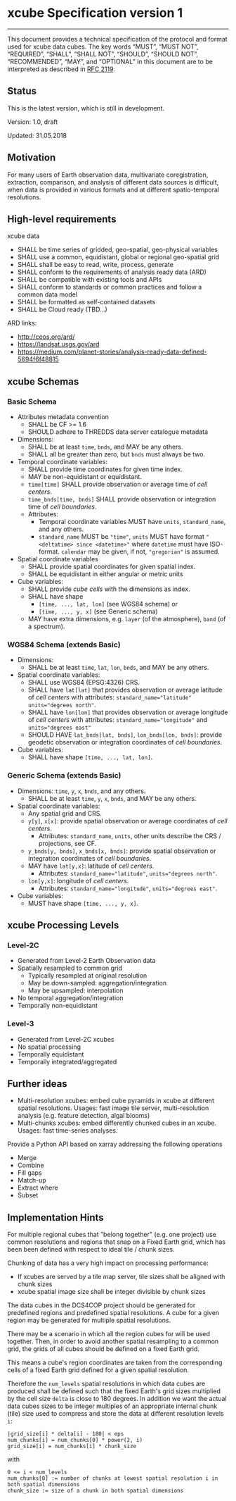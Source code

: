 # xcube Specification version 1


--------------------------------------

This document provides a technical specification of the protocol and format used 
for xcube data cubes. The key words “MUST”, “MUST NOT”, “REQUIRED”, “SHALL”,
 “SHALL NOT”, “SHOULD”, “SHOULD NOT”, “RECOMMENDED”, “MAY”, and “OPTIONAL” in 
 this document are to be interpreted as described in 
 [RFC 2119](https://www.ietf.org/rfc/rfc2119.txt).

## Status

This is the latest version, which is still in development.

Version: 1.0, draft

Updated: 31.05.2018


## Motivation

For many users of Earth observation data, multivariate coregistration, 
extraction, comparison, and analysis of different data sources is difficult,
when data is provided in various formats and at different spatio-temporal 
resolutions.


## High-level requirements


xcube data 

* SHALL be time series of gridded, geo-spatial, geo-physical variables  
* SHALL use a common, equidistant, global or regional geo-spatial grid
* SHALL shall be easy to read, write, process, generate
* SHALL conform to the requirements of analysis ready data (ARD)
* SHALL be compatible with existing tools and APIs
* SHALL conform to standards or common practices and follow a common data model
* SHALL be formatted as self-contained datasets
* SHALL be Cloud ready (TBD...)

ARD links:

* http://ceos.org/ard/
* https://landsat.usgs.gov/ard
* https://medium.com/planet-stories/analysis-ready-data-defined-5694f6f48815
 

## xcube Schemas

### Basic Schema

* Attributes metadata convention 
  * SHALL be CF >= 1.6 
  * SHOULD adhere to THREDDS data server catalogue metadata 
* Dimensions: 
  * SHALL be at least `time`, `bnds`, and MAY be any others.
  * SHALL all be greater than zero, but `bnds` must always be two. 
* Temporal coordinate variables: 
  * SHALL provide time coordinates for given time index.
  * MAY be non-equidistant or equidistant. 
  * `time[time]` SHALL provide observation or average time of *cell centers*. 
  * `time_bnds[time, bnds]` SHALL provide observation or integration time of *cell boundaries*. 
  * Attributes: 
    * Temporal coordinate variables MUST have `units`, `standard_name`, and any others.
    * `standard_name` MUST be `"time"`, `units` MUST have format `"<deltatime> since <datetime>"` 
       where `datetime` must have ISO-format. `calendar` may be given, if not,
      `"gregorian"` is assumed.
* Spatial coordinate variables
  * SHALL provide spatial coordinates for given spatial index.
  * SHALL be equidistant in either angular or metric units 
* Cube variables: 
  * SHALL provide *cube cells* with the dimensions as index.
  * SHALL have shape 
    * `[time, ..., lat, lon]` (see WGS84 schema) or 
    * `[time, ..., y, x]` (see Generic schema) 
  * MAY have extra dimensions, e.g. `layer` (of the atmosphere), `band` (of a spectrum).


### WGS84 Schema (extends Basic)

* Dimensions:
  * SHALL be at least `time`, `lat`, `lon`, `bnds`, and MAY be any others. 
* Spatial coordinate variables: 
  * SHALL use WGS84 (EPSG:4326) CRS.
  * SHALL have `lat[lat]` that provides observation or average latitude of *cell centers*
    with attributes: `standard_name="latitude"` `units="degrees north"`.
  * SHALL have `lon[lon]` that provides observation or average longitude of *cell centers* 
    with attributes: `standard_name="longitude"` and `units="degrees east"` 
  * SHOULD HAVE `lat_bnds[lat, bnds]`, `lon_bnds[lon, bnds]`: provide geodetic observation or integration coordinates of *cell boundaries*. 
* Cube variables: 
  * SHALL have shape `[time, ..., lat, lon]`. 

### Generic Schema (extends Basic)

* Dimensions: `time`, `y`, `x`, `bnds`, and any others. 
  * SHALL be at least `time`, `y`, `x`, `bnds`, and MAY be any others. 
* Spatial coordinate variables: 
  * Any spatial grid and CRS.
  * `y[y]`, `x[x]`: provide spatial observation or average coordinates of *cell centers*.
    *  Attributes: `standard_name`, `units`, other units describe the CRS / projections, see CF.
  * `y_bnds[y, bnds]`, `x_bnds[x, bnds]`: provide spatial observation or integration coordinates of *cell boundaries*.
  * MAY have `lat[y,x]`: latitude of *cell centers*. 
    *  Attributes: `standard_name="latitude"`, `units="degrees north"`.
  * `lon[y,x]`: longitude of *cell centers*. 
    *  Attributes: `standard_name="longitude"`, `units="degrees east"`.
* Cube variables: 
  * MUST have shape `[time, ..., y, x]`. 



## xcube Processing Levels


### Level-2C 

* Generated from Level-2 Earth Observation data
* Spatially resampled to common grid
  * Typically resampled at original resolution
  * May be down-sampled: aggregation/integration
  * May be upsampled: interpolation
* No temporal aggregation/integration
* Temporally non-equidistant

### Level-3

* Generated from Level-2C xcubes
* No spatial processing
* Temporally equidistant
* Temporally integrated/aggregated

## Further ideas 

* Multi-resolution xcubes: embed cube pyramids in xcube at different spatial resolutions.
  Usages: fast image tile server, multi-resolution analysis (e.g. feature detection, algal blooms)
* Multi-chunks xcubes: embed differently chunked cubes in an xcube.
  Usages: fast time-series analyses.   

Provide a Python API based on xarray addressing the following operations

* Merge
* Combine
* Fill gaps
* Match-up
* Extract where
* Subset

## Implementation Hints

For multiple regional cubes that "belong together" (e.g. one project)
use common resolutions and regions that snap on a Fixed Earth grid, which has been
been defined with respect to ideal tile / chunk sizes. 

Chunking of data has a very high impact on processing performance:

* If xcubes are served by a tile map server, tile sizes shall be aligned with chunk sizes
* xcube spatial image size shall be integer divisible by chunk sizes 


The data cubes in the DCS4COP project should be generated for predefined 
regions and predefined spatial resolutions. A cube for a given region may be 
generated for multiple spatial resolutions.

There may be a scenario in which all the region cubes for will be used together. Then,
in order to avoid another spatial resampling to a common grid, the grids of all cubes should be
defined on a fixed Earth grid.

This means a cube's region coordinates are taken from the corresponding cells 
of a fixed Earth grid defined for a given spatial resolution.

Therefore the `num_levels` spatial resolutions in which data cubes are produced shall be defined such that
the fixed Earth's grid sizes multiplied by the cell size `delta` is close to 180 degrees.
In addition we want the actual data cubes sizes to be integer multiples of an appropriate internal
chunk (tile) size used to compress and store the data at different resolution levels `i`:

    |grid_size[i] * delta[i] - 180| < eps
    num_chunks[i] = num_chunks[0] * power(2, i)
    grid_size[i] = num_chunks[i] * chunk_size

with

    0 <= i < num_levels
    num_chunks[0] := number of chunks at lowest spatial resolution i in both spatial dimensions
    chunk_size := size of a chunk in both spatial dimensions



